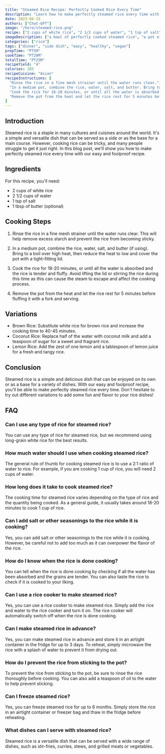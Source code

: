 ```yaml
---
title: "Steamed Rice Recipe: Perfectly Cooked Rice Every Time"
description: "Learn how to make perfectly steamed rice every time with this easy and foolproof recipe. With just a few simple steps, you'll have fluffy and delicious rice that's perfect for any meal."
date: 2023-04-15
authors: ["Chat-GPT"]
image: "/hero/steamed-rice.png"
recipe: ["2 cups of white rice", "2 1/2 cups of water", "1 tsp of salt", "1 tbsp of butter"]
imageDescription: ["a bowl of perfectly cooked steamed rice", "a pot of white rice on the stove", "a wooden spoon on top of rice in a bowl", "a plate of rice with chopsticks"]
categories: ["rice"]
tags: ["dinner", "side dish", "easy", "healthy", "vegan"]
prepTime: "PT5M"
cookTime: "PT20M"
totalTime: "PT25M"
recipeYield: "4"
calories: 205
recipeCuisine: "Asian"
recipeInstructions: [
  "Rinse the rice in a fine mesh strainer until the water runs clear.",
  "In a medium pot, combine the rice, water, salt, and butter. Bring to a boil over high heat, then reduce the heat to low and cover the pot with a tight-fitting lid.",
  "Cook the rice for 18-20 minutes, or until all the water is absorbed and the rice is tender and fluffy.",
  "Remove the pot from the heat and let the rice rest for 5 minutes before fluffing it with a fork and serving."
]
---
```


## Introduction

Steamed rice is a staple in many cultures and cuisines around the world. It's a simple and versatile dish that can be served as a side or as the base for a main course. However, cooking rice can be tricky, and many people struggle to get it just right. In this blog post, we'll show you how to make perfectly steamed rice every time with our easy and foolproof recipe.

## Ingredients

For this recipe, you'll need:

- 2 cups of white rice
- 2 1/2 cups of water
- 1 tsp of salt
- 1 tbsp of butter (optional)

## Cooking Steps

1. Rinse the rice in a fine mesh strainer until the water runs clear. This will help remove excess starch and prevent the rice from becoming sticky.

2. In a medium pot, combine the rice, water, salt, and butter (if using). Bring to a boil over high heat, then reduce the heat to low and cover the pot with a tight-fitting lid.

3. Cook the rice for 18-20 minutes, or until all the water is absorbed and the rice is tender and fluffy. Avoid lifting the lid or stirring the rice during this time as this can cause the steam to escape and affect the cooking process.

4. Remove the pot from the heat and let the rice rest for 5 minutes before fluffing it with a fork and serving.

## Variations

- Brown Rice: Substitute white rice for brown rice and increase the cooking time to 40-45 minutes.
- Coconut Rice: Replace half of the water with coconut milk and add a teaspoon of sugar for a sweet and fragrant rice.
- Lemon Rice: Add the zest of one lemon and a tablespoon of lemon juice for a fresh and tangy rice.

## Conclusion

Steamed rice is a simple and delicious dish that can be enjoyed on its own or as a base for a variety of dishes. With our easy and foolproof recipe, you'll be able to make perfectly steamed rice every time. Don't hesitate to try out different variations to add some fun and flavor to your rice dishes!

## FAQ

### Can I use any type of rice for steamed rice?

You can use any type of rice for steamed rice, but we recommend using long-grain white rice for the best results.

### How much water should I use when cooking steamed rice?

The general rule of thumb for cooking steamed rice is to use a 2:1 ratio of water to rice. For example, if you are cooking 1 cup of rice, you will need 2 cups of water.

### How long does it take to cook steamed rice?

The cooking time for steamed rice varies depending on the type of rice and the quantity being cooked. As a general guide, it usually takes around 18-20 minutes to cook 1 cup of rice.

### Can I add salt or other seasonings to the rice while it is cooking?

Yes, you can add salt or other seasonings to the rice while it is cooking. However, be careful not to add too much as it can overpower the flavor of the rice.

### How do I know when the rice is done cooking?

You can tell when the rice is done cooking by checking if all the water has been absorbed and the grains are tender. You can also taste the rice to check if it is cooked to your liking.

### Can I use a rice cooker to make steamed rice?

Yes, you can use a rice cooker to make steamed rice. Simply add the rice and water to the rice cooker and turn it on. The rice cooker will automatically switch off when the rice is done cooking.

### Can I make steamed rice in advance?

Yes, you can make steamed rice in advance and store it in an airtight container in the fridge for up to 3 days. To reheat, simply microwave the rice with a splash of water to prevent it from drying out.

### How do I prevent the rice from sticking to the pot?

To prevent the rice from sticking to the pot, be sure to rinse the rice thoroughly before cooking. You can also add a teaspoon of oil to the water to help prevent sticking.

### Can I freeze steamed rice?

Yes, you can freeze steamed rice for up to 6 months. Simply store the rice in an airtight container or freezer bag and thaw in the fridge before reheating.

### What dishes can I serve with steamed rice?

Steamed rice is a versatile dish that can be served with a wide range of dishes, such as stir-fries, curries, stews, and grilled meats or vegetables.